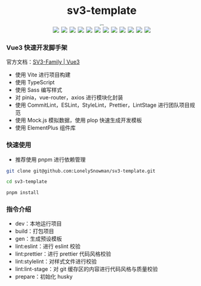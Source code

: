 <div align="center"><h1>sv3-template</h1></div>
<div align="center"><img src="https://sv3-docs.snowhouse.space/logo.png" alt="img" style="zoom:25%;"/></div>
<div class="imgBox">
 <img
    src="https://img.shields.io/badge/-Vite-E34F26?logo=vite&style=flat-square&logoColor=white"
 />
 <img
    src="https://img.shields.io/badge/-vue3-1572B6?logo=vuedotjs&style=flat-square&logoColor=white"
 />
 <img
    src="https://img.shields.io/badge/-Typescript-oringe?logo=typescript&style=flat-square&logoColor=white"
 />
 <img
    src="https://img.shields.io/badge/-Sass-E34F26?logo=sass&style=flat-square&logoColor=white"
 />
 <img
    src="https://img.shields.io/badge/-Pinia-1572B6?logo=vuedotjs&style=flat-square&logoColor=white"
 />
 <img
    src="https://img.shields.io/badge/-Pnpm-oringe?logo=pnpm&style=flat-square&logoColor=white"
 />
 <img
    src="https://img.shields.io/badge/-ESLint-E34F26?logo=eslint&style=flat-square&logoColor=white"
 />
 <img
    src="https://img.shields.io/badge/-Prettier-1572B6?logo=prettier&style=flat-square&logoColor=white"
 />
 <img
    src="https://img.shields.io/badge/-StyleLint-oringe?logo=stylelint&style=flat-square&logoColor=white"
 />
 <img
    src="https://img.shields.io/badge/-Axios-E34F26?logo=vuedotjs&style=flat-square&logoColor=white"
 />
 <img
    src="https://img.shields.io/badge/-ElementPlus-1572B6?logo=vuedotjs&style=flat-square&logoColor=white"
 />
 <img
    src="https://img.shields.io/badge/-Mock.js-oringe?logo=vuedotjs&style=flat-square&logoColor=white"
 />
</div>

<style>
.imgBox {
    display: flex;
    justify-content: center;
    align-items: center;
    flex-wrap: wrap;
}

.imgBox *{
    margin: 3px 3px;
}
</style>

### Vue3 快速开发脚手架

官方文档：[SV3-Family | Vue3](https://sv3-docs.snowhouse.space/)

-  使用 Vite 进行项目构建
-  使用 TypeScript
-  使用 Sass 编写样式
-  对 pinia，vue-router，axios 进行模块化封装
-  使用 CommitLint，ESLint，StyleLint，Prettier，LintStage 进行团队项目规范
-  使用 Mock.js 模拟数据，使用 plop 快速生成开发模板
-  使用 ElementPlus 组件库

### 快速使用

-  推荐使用 pnpm 进行依赖管理

```bash
git clone git@github.com:LonelySnowman/sv3-template.git

cd sv3-template

pnpm install
```

### 指令介绍

-  dev：本地运行项目
-  build：打包项目
-  gen：生成预设模板
-  lint:eslint：进行 eslint 校验
-  lint:prettier：进行 prettier 代码风格校验
-  lint:stylelint：对样式文件进行校验
-  lint:lint-stage：对 git 缓存区的内容进行代码风格与质量校验
-  prepare：初始化 husky

